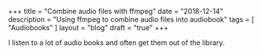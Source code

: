 +++
title = "Combine audio files with ffmpeg"
date = "2018-12-14"
description = "Using ffmpeg to combine audio files into audiobook"
tags = [ "Audiobooks" ]
layout = "blog"
draft = "true"
+++

I listen to a lot of audio books and often get them out of the library.